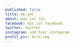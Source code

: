 ```yaml
---
published: false
title: me.yml
about: was ist los
facebook: das ist facebook
twitter: twitter
instagram: und hier instagram
profil_pic: bild.img
---
```


